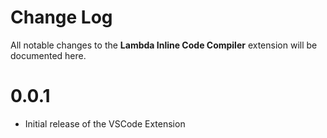 # Change Log

All notable changes to the **Lambda Inline Code Compiler** extension will be documented here.

# 0.0.1

- Initial release of the VSCode Extension